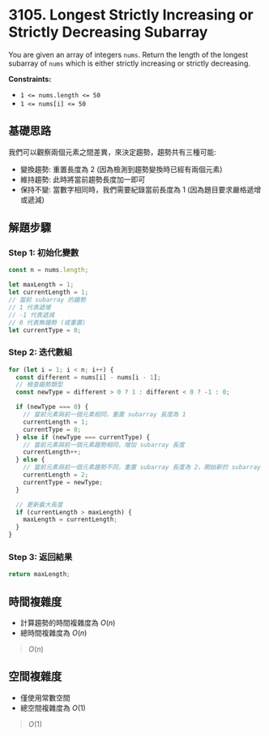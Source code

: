 # 3105. Longest Strictly Increasing or Strictly Decreasing Subarray

You are given an array of integers `nums`. Return the length of the longest subarray of `nums` 
which is either strictly increasing or strictly decreasing.

**Constraints:**

- `1 <= nums.length <= 50`
- `1 <= nums[i] <= 50`

## 基礎思路

我們可以觀察兩個元素之間差異，來決定趨勢，趨勢共有三種可能:
- 變換趨勢: 重置長度為 2 (因為檢測到趨勢變換時已經有兩個元素)
- 維持趨勢: 此時將當前趨勢長度加一即可
- 保持不變: 當數字相同時，我們需要紀錄當前長度為 1 (因為題目要求嚴格遞增或遞減)

## 解題步驟

### Step 1: 初始化變數

```typescript
const n = nums.length;

let maxLength = 1;
let currentLength = 1;
// 當前 subarray 的趨勢
// 1 代表遞增
// -1 代表遞減
// 0 代表無趨勢 (或重置)
let currentType = 0;
```

### Step 2: 迭代數組

```typescript
for (let i = 1; i < n; i++) {
  const different = nums[i] - nums[i - 1];
  // 檢查趨勢類型
  const newType = different > 0 ? 1 : different < 0 ? -1 : 0;

  if (newType === 0) {
    // 當前元素與前一個元素相同，重置 subarray 長度為 1
    currentLength = 1;
    currentType = 0;
  } else if (newType === currentType) {
    // 當前元素與前一個元素趨勢相同，增加 subarray 長度
    currentLength++;
  } else {
    // 當前元素與前一個元素趨勢不同，重置 subarray 長度為 2，開始新的 subarray 計算
    currentLength = 2;
    currentType = newType;
  }

  // 更新最大長度
  if (currentLength > maxLength) {
    maxLength = currentLength;
  }
}
```

### Step 3: 返回結果

```typescript
return maxLength;
```

## 時間複雜度

- 計算趨勢的時間複雜度為 $O(n)$
- 總時間複雜度為 $O(n)$

> $O(n)$

## 空間複雜度

- 僅使用常數空間
- 總空間複雜度為 $O(1)$

> $O(1)$
